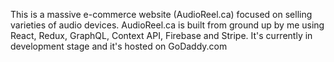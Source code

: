 This is a massive e-commerce website (AudioReel.ca) focused on selling varieties of audio devices. AudioReel.ca is built from ground up by me using React, Redux, GraphQL, Context API, Firebase and Stripe. It's currently in development stage and it's hosted on GoDaddy.com
